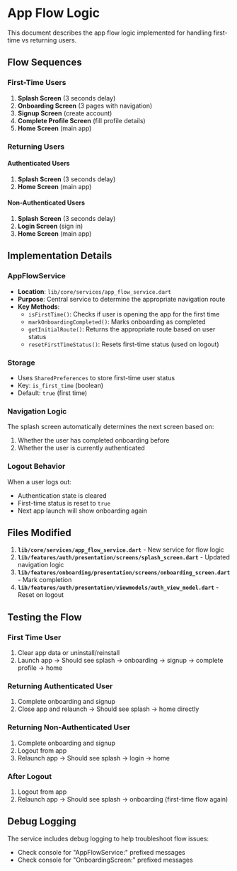 # App Flow Logic

This document describes the app flow logic implemented for handling first-time vs returning users.

## Flow Sequences

### First-Time Users
1. **Splash Screen** (3 seconds delay)
2. **Onboarding Screen** (3 pages with navigation)
3. **Signup Screen** (create account)
4. **Complete Profile Screen** (fill profile details)
5. **Home Screen** (main app)

### Returning Users
#### Authenticated Users
1. **Splash Screen** (3 seconds delay)
2. **Home Screen** (main app)

#### Non-Authenticated Users
1. **Splash Screen** (3 seconds delay)
2. **Login Screen** (sign in)
3. **Home Screen** (main app)

## Implementation Details

### AppFlowService
- **Location**: `lib/core/services/app_flow_service.dart`
- **Purpose**: Central service to determine the appropriate navigation route
- **Key Methods**:
  - `isFirstTime()`: Checks if user is opening the app for the first time
  - `markOnboardingCompleted()`: Marks onboarding as completed
  - `getInitialRoute()`: Returns the appropriate route based on user status
  - `resetFirstTimeStatus()`: Resets first-time status (used on logout)

### Storage
- Uses `SharedPreferences` to store first-time user status
- Key: `is_first_time` (boolean)
- Default: `true` (first time)

### Navigation Logic
The splash screen automatically determines the next screen based on:
1. Whether the user has completed onboarding before
2. Whether the user is currently authenticated

### Logout Behavior
When a user logs out:
- Authentication state is cleared
- First-time status is reset to `true`
- Next app launch will show onboarding again

## Files Modified

1. **`lib/core/services/app_flow_service.dart`** - New service for flow logic
2. **`lib/features/auth/presentation/screens/splash_screen.dart`** - Updated navigation logic
3. **`lib/features/onboarding/presentation/screens/onboarding_screen.dart`** - Mark completion
4. **`lib/features/auth/presentation/viewmodels/auth_view_model.dart`** - Reset on logout

## Testing the Flow

### First Time User
1. Clear app data or uninstall/reinstall
2. Launch app → Should see splash → onboarding → signup → complete profile → home

### Returning Authenticated User
1. Complete onboarding and signup
2. Close app and relaunch → Should see splash → home directly

### Returning Non-Authenticated User
1. Complete onboarding and signup
2. Logout from app
3. Relaunch app → Should see splash → login → home

### After Logout
1. Logout from app
2. Relaunch app → Should see splash → onboarding (first-time flow again)

## Debug Logging

The service includes debug logging to help troubleshoot flow issues:
- Check console for "AppFlowService:" prefixed messages
- Check console for "OnboardingScreen:" prefixed messages
